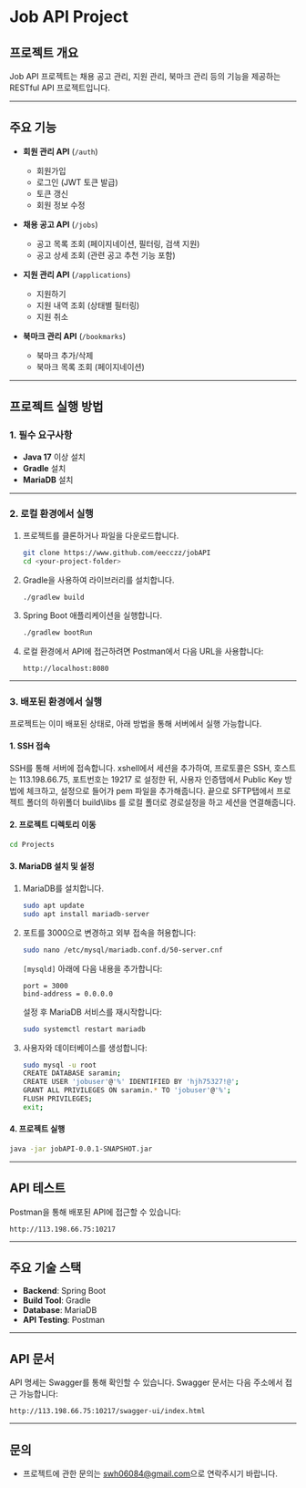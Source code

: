 
# Job API Project

## 프로젝트 개요
Job API 프로젝트는 채용 공고 관리, 지원 관리, 북마크 관리 등의 기능을 제공하는 RESTful API 프로젝트입니다.

---

## 주요 기능
- **회원 관리 API** (`/auth`)
  - 회원가입
  - 로그인 (JWT 토큰 발급)
  - 토큰 갱신
  - 회원 정보 수정

- **채용 공고 API** (`/jobs`)
  - 공고 목록 조회 (페이지네이션, 필터링, 검색 지원)
  - 공고 상세 조회 (관련 공고 추천 기능 포함)

- **지원 관리 API** (`/applications`)
  - 지원하기
  - 지원 내역 조회 (상태별 필터링)
  - 지원 취소

- **북마크 관리 API** (`/bookmarks`)
  - 북마크 추가/삭제
  - 북마크 목록 조회 (페이지네이션)

---

## 프로젝트 실행 방법

### 1. **필수 요구사항**
- **Java 17** 이상 설치
- **Gradle** 설치
- **MariaDB** 설치

---

### 2. **로컬 환경에서 실행**
1. 프로젝트를 클론하거나 파일을 다운로드합니다.
   ```bash
   git clone https://www.github.com/eecczz/jobAPI
   cd <your-project-folder>
   ```

2. Gradle을 사용하여 라이브러리를 설치합니다.
   ```bash
   ./gradlew build
   ```

3. Spring Boot 애플리케이션을 실행합니다.
   ```bash
   ./gradlew bootRun
   ```

4. 로컬 환경에서 API에 접근하려면 Postman에서 다음 URL을 사용합니다:
   ```
   http://localhost:8080
   ```

---

### 3. **배포된 환경에서 실행**
프로젝트는 이미 배포된 상태로, 아래 방법을 통해 서버에서 실행 가능합니다.

#### 1. SSH 접속
SSH를 통해 서버에 접속합니다.
xshell에서 세션을 추가하여,
프로토콜은 SSH,
호스트는 113.198.66.75,
포트번호는 19217 로 설정한 뒤, 사용자 인증탭에서 Public Key 방법에 체크하고,
설정으로 들어가 pem 파일을 추가해줍니다. 끝으로 SFTP탭에서 프로젝트 폴더의
하위폴더 build\libs 를 로컬 폴더로 경로설정을 하고 세션을 연결해줍니다.

#### 2. 프로젝트 디렉토리 이동
```bash
cd Projects
```

#### 3. MariaDB 설치 및 설정
1. MariaDB를 설치합니다.
   ```bash
   sudo apt update
   sudo apt install mariadb-server
   ```

2. 포트를 3000으로 변경하고 외부 접속을 허용합니다:
   ```bash
   sudo nano /etc/mysql/mariadb.conf.d/50-server.cnf
   ```
   `[mysqld]` 아래에 다음 내용을 추가합니다:
   ```
   port = 3000
   bind-address = 0.0.0.0
   ```
   설정 후 MariaDB 서비스를 재시작합니다:
   ```bash
   sudo systemctl restart mariadb
   ```

3. 사용자와 데이터베이스를 생성합니다:
   ```bash
   sudo mysql -u root
   CREATE DATABASE saramin;
   CREATE USER 'jobuser'@'%' IDENTIFIED BY 'hjh75327!@';
   GRANT ALL PRIVILEGES ON saramin.* TO 'jobuser'@'%';
   FLUSH PRIVILEGES;
   exit;
   ```

#### 4. 프로젝트 실행
```bash
java -jar jobAPI-0.0.1-SNAPSHOT.jar
```

---

## API 테스트
Postman을 통해 배포된 API에 접근할 수 있습니다:
```
http://113.198.66.75:10217
```

---

## 주요 기술 스택
- **Backend**: Spring Boot
- **Build Tool**: Gradle
- **Database**: MariaDB
- **API Testing**: Postman

---

## API 문서
API 명세는 Swagger를 통해 확인할 수 있습니다. Swagger 문서는 다음 주소에서 접근 가능합니다:
```
http://113.198.66.75:10217/swagger-ui/index.html
```

---

## 문의
- 프로젝트에 관한 문의는 [swh06084@gmail.com](mailto:swh06084@gmail.com)으로 연락주시기 바랍니다.
